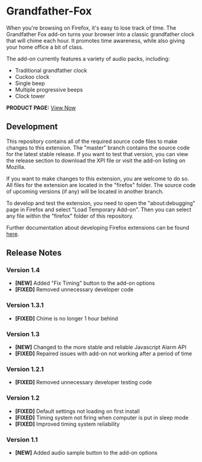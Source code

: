 # Grandfather-Fox
When you're browsing on Firefox, it's easy to lose track of time. The Grandfather Fox add-on turns your browser into a classic grandfather clock that will chime each hour. It promotes time awareness, while also giving your home office a bit of class.

The add-on currently features a variety of audio packs, including:
* Traditional grandfather clock
* Cuckoo clock
* Single beep
* Multiple progressive beeps
* Clock tower

**PRODUCT PAGE:** [View Now](https://addons.mozilla.org/firefox/addon/grandfather-fox/)

## Development
This repository contains all of the required source code files to make changes to this extension. The "master" branch contains the source code for the latest stable release. If you want to test that version, you can view the release section to download the XPI file or visit the add-on listing on Mozilla.

If you want to make changes to this extension, you are welcome to do so. All files for the extension are located in the "firefox" folder. The source code of upcoming versions (if any) will be located in another branch.

To develop and test the extension, you need to open the "about:debugging" page in Firefox and select "Load Temporary Add-on". Then you can select any file within the "firefox" folder of this repository.

Further documentation about developing Firefox extensions can be found [here](https://developer.mozilla.org/docs/Mozilla/Add-ons/WebExtensions/Your_first_WebExtension).

## Release Notes
### Version 1.4
* **[NEW]** Added "Fix Timing" button to the add-on options
* **[FIXED]** Removed unnecessary developer code

### Version 1.3.1
* **[FIXED]** Chime is no longer 1 hour behind

### Version 1.3
* **[NEW]** Changed to the more stable and reliable Javascript Alarm API
* **[FIXED]** Repaired issues with add-on not working after a period of time

### Version 1.2.1
* **[FIXED]** Removed unnecessary developer testing code

### Version 1.2
* **[FIXED]** Default settings not loading on first install
* **[FIXED]** Timing system not firing when computer is put in sleep mode
* **[FIXED]** Improved timing system reliability

### Version 1.1
* **[NEW]** Added audio sample button to the add-on options
